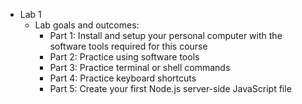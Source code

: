 - Lab 1
    - Lab goals and outcomes:
        - Part 1: Install and setup your personal computer with the software tools required for this course
        - Part 2: Practice using software tools
        - Part 3: Practice terminal or shell commands
        - Part 4: Practice keyboard shortcuts
        - Part 5: Create your first Node.js server-side JavaScript file
